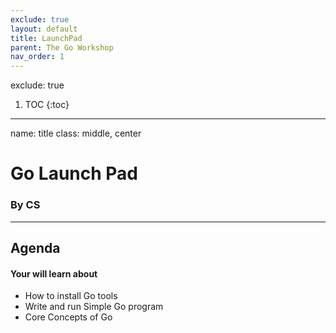 ```yaml
---
exclude: true
layout: default
title: LaunchPad
parent: The Go Workshop
nav_order: 1
---
```


exclude: true
1. TOC
{:toc}
---

name: title
class: middle, center
# Go Launch Pad
### By CS
---

## Agenda
#### Your will learn about
* How to install Go tools
* Write and run Simple Go program
* Core Concepts of Go